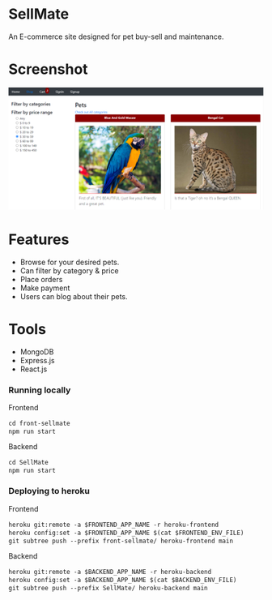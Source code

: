 # SellMate

An E-commerce site designed for pet buy-sell and maintenance.

# Screenshot

<img src="SellMate/images/Shop.png">

# Features

- Browse for your desired pets.
- Can filter by category & price
- Place orders
- Make payment
- Users can blog about their pets.

# Tools

- MongoDB
- Express.js
- React.js

### Running locally

Frontend

```
cd front-sellmate
npm run start
```

Backend

```
cd SellMate
npm run start
```

### Deploying to heroku

Frontend

```
heroku git:remote -a $FRONTEND_APP_NAME -r heroku-frontend
heroku config:set -a $FRONTEND_APP_NAME $(cat $FRONTEND_ENV_FILE)
git subtree push --prefix front-sellmate/ heroku-frontend main
```

Backend

```
heroku git:remote -a $BACKEND_APP_NAME -r heroku-backend
heroku config:set -a $BACKEND_APP_NAME $(cat $BACKEND_ENV_FILE)
git subtree push --prefix SellMate/ heroku-backend main
```
